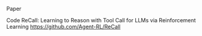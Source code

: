 Paper



Code
ReCall: Learning to Reason with Tool Call for LLMs via Reinforcement Learning
https://github.com/Agent-RL/ReCall

